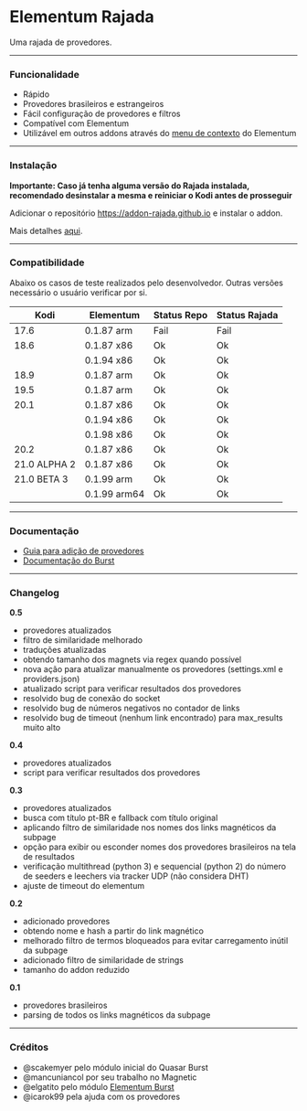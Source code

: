 # Elementum Rajada

Uma rajada de provedores.

---

### Funcionalidade

- Rápido
- Provedores brasileiros e estrangeiros
- Fácil configuração de provedores e filtros
- Compatível com Elementum
- Utilizável em outros addons através do [menu de contexto](https://github.com/addon-rajada/context.elementum) do Elementum

---

### Instalação

**Importante: Caso já tenha alguma versão do Rajada instalada, recomendado desinstalar a mesma e reiniciar o Kodi antes de prosseguir**

Adicionar o repositório https://addon-rajada.github.io e instalar o addon.

Mais detalhes [aqui](https://github.com/addon-rajada/addon-rajada.github.io).

---

### Compatibilidade

Abaixo os casos de teste realizados pelo desenvolvedor. Outras versões necessário o usuário verificar por si.

| **Kodi** | **Elementum** | **Status Repo** | **Status Rajada** |
|-|-|-|-|
| 17.6 | 0.1.87 arm | Fail | Fail |
| 18.6 | 0.1.87 x86 | Ok | Ok |
|      | 0.1.94 x86 | Ok | Ok |
| 18.9 | 0.1.87 arm | Ok | Ok |
| 19.5 | 0.1.87 arm | Ok | Ok |
| 20.1 | 0.1.87 x86 | Ok | Ok |
|      | 0.1.94 x86 | Ok | Ok |
|      | 0.1.98 x86 | Ok | Ok |
| 20.2 | 0.1.87 x86 | Ok | Ok |
| 21.0 ALPHA 2 | 0.1.87 x86 | Ok | Ok |
| 21.0 BETA 3 | 0.1.99 arm | Ok | Ok |
|      | 0.1.99 arm64 | Ok | Ok |

---

### Documentação

- [Guia para adição de provedores](https://elementumorg.github.io/burst/create/)
- [Documentação do Burst](https://readthedocs.org/projects/scriptelementumburst/downloads/pdf/latest/)

---

### Changelog

**0.5**

- provedores atualizados
- filtro de similaridade melhorado
- traduções atualizadas
- obtendo tamanho dos magnets via regex quando possível
- nova ação para atualizar manualmente os provedores (settings.xml e providers.json)
- atualizado script para verificar resultados dos provedores
- resolvido bug de conexão do socket
- resolvido bug de números negativos no contador de links
- resolvido bug de timeout (nenhum link encontrado) para max_results muito alto

**0.4**

- provedores atualizados
- script para verificar resultados dos provedores

**0.3**

- provedores atualizados
- busca com título pt-BR e fallback com título original
- aplicando filtro de similaridade nos nomes dos links magnéticos da subpage
- opção para exibir ou esconder nomes dos provedores brasileiros na tela de resultados
- verificação multithread (python 3) e sequencial (python 2) do número de seeders e leechers via tracker UDP (não considera DHT)
- ajuste de timeout do elementum

**0.2**

- adicionado provedores
- obtendo nome e hash a partir do link magnético
- melhorado filtro de termos bloqueados para evitar carregamento inútil da subpage
- adicionado filtro de similaridade de strings
- tamanho do addon reduzido

**0.1**

- provedores brasileiros
- parsing de todos os links magnéticos da subpage

---

### Créditos

- @scakemyer pelo módulo inicial do Quasar Burst
- @mancuniancol por seu trabalho no Magnetic
- @elgatito pelo módulo [Elementum Burst](https://github.com/elgatito/script.elementum.burst)
- @icarok99 pela ajuda com os provedores
